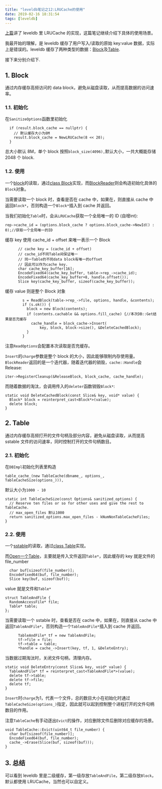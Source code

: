 ```yaml
---
title: "leveldb笔记之12:LRUCache的使用"
date: 2019-02-16 18:31:54
tags: [leveldb]
---
```


[上篇](https://izualzhy.cn/leveldb-cache)讲了 leveldb 里 LRUCache 的实现，这篇笔记继续介绍下具体的使用场景。

我最开始的理解，是 leveldb 缓存了用户写入/读取的原始 key:value 数据，实际上是错误的。leveldb 缓存了两种类型的数据：[Block](https://github.com/yingshin/leveldb_more_annotation/blob/master/table/block.h)及[Table](https://github.com/yingshin/leveldb_more_annotation/blob/master/include/leveldb/table.h).

接下来分别介绍下.


## 1. Block

通过内存缓存高频访问的 data block，避免从磁盘读取，从而提高数据的访问速率。

### 1.1. 初始化

在`SanitizeOptions`函数里初始化

```
  if (result.block_cache == nullptr) {
    // 默认缓存大小为8M
    result.block_cache = NewLRUCache(8 << 20);
  }
```

总大小默认 8M，单个 block 按照`block_size(4096),`默认大小，一共大概能存储 2048 个 block.

### 1.2. 使用

一个[block](https://izualzhy.cn/leveldb-block)的读取，通过[class Block](https://izualzhy.cn/leveldb-block-read)实现，而[BlockReader](https://izualzhy.cn/leveldb-table#322-tableblockreader)则会构造初始化具体的`Block`对象。

当需要读取一个 block 时，查看是否在 cache 中，如果在，则直接从 cache 中返回`Block*`，否则构造一个`Block*`插入到 cache 并返回。

当我们初始化`Table`时，会从`LRUCache`获取一个全局唯一的 ID (自增int):

```
rep->cache_id = (options.block_cache ? options.block_cache->NewId() : 0);//获取一个全局唯一的ID
```

缓存 key 使用 cache_id + offset 来唯一表示一个 Block

```
      // cache key = (cache_id + offset)
      // cache_id不同Table间保证唯一
      // 同一Table的不同data block有唯一的offset
      // 因此可以作为cache key.
      char cache_key_buffer[16];
      EncodeFixed64(cache_key_buffer, table->rep_->cache_id);
      EncodeFixed64(cache_key_buffer+8, handle.offset());
      Slice key(cache_key_buffer, sizeof(cache_key_buffer));
```

缓存 value 则是整个 Block 对象

```
        s = ReadBlock(table->rep_->file, options, handle, &contents);
        if (s.ok()) {
          block = new Block(contents);
          if (contents.cachable && options.fill_cache) {//本次DB::Get结果是否充缓存
            cache_handle = block_cache->Insert(
                key, block, block->size(), &DeleteCachedBlock);
          }
        }
```

注意`ReadOptions`会配置本次读取是否充缓存。

`Insert`的`charge`参数是整个 block 的大小，因此能够限制内存使用量。  
`BlockReader`返回的是一个迭代器，随着迭代器的销毁，`cache::Handle`会 Release:

```
iter->RegisterCleanup(&ReleaseBlock, block_cache, cache_handle);
```

而随着数据的淘汰，会调用传入的`deleter`函数销毁`Block*`:

```
static void DeleteCachedBlock(const Slice& key, void* value) {
  Block* block = reinterpret_cast<Block*>(value);
  delete block;
}
```

## 2. Table

通过内存缓存高频打开的文件句柄及部分内容，避免从磁盘读取，从而提高 sstable 文件的访问速率，同时控制打开的文件句柄数目。

### 2.1. 初始化

在`DBImpl`初始化列表里构造

```
table_cache_(new TableCache(dbname_, options_, TableCacheSize(options_))),
```

默认大小为`1000 - 10`

```
static int TableCacheSize(const Options& sanitized_options) {
  // Reserve ten files or so for other uses and give the rest to TableCache.
  // max_open_files 默认1000
  return sanitized_options.max_open_files - kNumNonTableCacheFiles;
}
```

### 2.2. 使用

一个[sstable](https://izualzhy.cn/leveldb-sstable)的读取，通过[class Table](https://izualzhy.cn/leveldb-table)实现。


而[Open一个Table](https://izualzhy.cn/leveldb-table#31-open)，主要就是传入文件返回`Table*`，因此缓存的 key 就是文件的 file_number

```
  char buf[sizeof(file_number)];
  EncodeFixed64(buf, file_number);
  Slice key(buf, sizeof(buf));
```

value 就是文件和`Table*`

```
struct TableAndFile {
  RandomAccessFile* file;
  Table* table;
};
```

当需要读取一个 sstable 时，查看是否在 cache 中，如果在，则直接从 cache 中返回`TableAndFile*`，否则构造一个`TableAndFile*`插入到 cache 并返回。

```
      TableAndFile* tf = new TableAndFile;
      tf->file = file;
      tf->table = table;
      *handle = cache_->Insert(key, tf, 1, &DeleteEntry);
```

当数据过期淘汰时，关闭文件句柄，清理内存。

```
static void DeleteEntry(const Slice& key, void* value) {
  TableAndFile* tf = reinterpret_cast<TableAndFile*>(value);
  delete tf->table;
  delete tf->file;
  delete tf;
}
```

`Insert`时`charge`为1，代表一个文件，总的数目大小在初始化时通过`TableCacheSize(options_)`指定，因此就可以起到控制整个进程打开的文件句柄数目的作用。

注意`TableCache`有手动逐出`Evict`的操作，对应删除文件后删除对应缓存的场景。

```
void TableCache::Evict(uint64_t file_number) {
  char buf[sizeof(file_number)];
  EncodeFixed64(buf, file_number);
  cache_->Erase(Slice(buf, sizeof(buf)));
}
```

## 3. 总结

可以看到 leveldb 里是二级缓存，第一级存放`TableAndFile`，第二级存放`Block`，默认都使用 LRUCache，当然也可以自定义。
